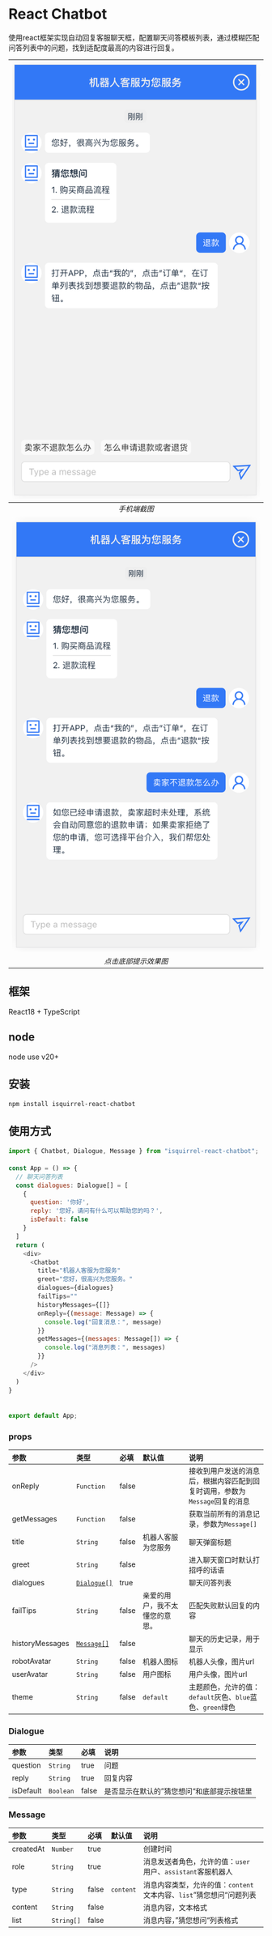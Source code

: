 # React Chatbot

使用react框架实现自动回复客服聊天框，配置聊天问答模板列表，通过模糊匹配问答列表中的问题，找到适配度最高的内容进行回复。

|![手机端截图](public/display/mobile1.jpg) | 
|:--:| 
| *手机端截图* |
|![点击底部提示效果图](public/display/mobile2.jpg) | 
| *点击底部提示效果图* |

## 框架
React18 + TypeScript

## node
node use v20+

## 安装
```
npm install isquirrel-react-chatbot
```

## 使用方式
```javascript
import { Chatbot, Dialogue, Message } from "isquirrel-react-chatbot";

const App = () => {
  // 聊天问答列表
  const dialogues: Dialogue[] = [
    {
      question: '你好',
      reply: '您好，请问有什么可以帮助您的吗？',
      isDefault: false
    }
  ]
  return (
    <div>
      <Chatbot
        title="机器人客服为您服务"
        greet="您好，很高兴为您服务。"
        dialogues={dialogues}
        failTips=""
        historyMessages={[]}
        onReply={(message: Message) => {
          console.log("回复消息：", message)
        }}
        getMessages={(messages: Message[]) => {
          console.log("消息列表：", messages)
        }}
      />
    </div>
  )
}


export default App;
```

### props
| 参数 | 类型 | 必填 | 默认值 | 说明 |
|:---|:---|:---|:---|:---|
| onReply | `Function` | false |  | 接收到用户发送的消息后，根据内容匹配到回复时调用，参数为`Message`回复的消息 |
| getMessages | `Function` | false |  | 获取当前所有的消息记录，参数为`Message[]` |
| title | `String` | false | 机器人客服为您服务 | 聊天弹窗标题 |
| greet | `String` | false |  | 进入聊天窗口时默认打招呼的话语 |
| dialogues | [`Dialogue[]`](#dialogue) | true |  | 聊天问答列表 |
| failTips | `String` | false | 亲爱的用户，我不太懂您的意思。 | 匹配失败默认回复的内容 |
| historyMessages | [`Message[]`](#message) | false |  | 聊天的历史记录，用于显示 |
| robotAvatar | `String` | false | 机器人图标 | 机器人头像，图片url |
| userAvatar | `String` | false | 用户图标 | 用户头像，图片url |
| theme | `String` | false | `default` | 主题颜色，允许的值：`default`灰色、`blue`蓝色、`green`绿色 |

### <span id="dialogue">Dialogue</span>
| 参数 | 类型 | 必填 | 说明 |
|:---|:---|:---|:---|
| question | `String` | true | 问题 |
| reply | `String` | true | 回复内容 |
| isDefault | `Boolean` | false | 是否显示在默认的”猜您想问“和底部提示按钮里 |

### <span id="message">Message</span>
| 参数 | 类型 | 必填 | 默认值 | 说明 |
|:---|:---|:---|:---|:---|
| createdAt | `Number` | true | | 创建时间 |
| role | `String` | true | | 消息发送者角色，允许的值：`user `用户、`assistant`客服机器人 |
| type | `String` | false | `content`| 消息内容类型，允许的值：`content`文本内容、`list`”猜您想问“问题列表 |
| content | `String` | false | | 消息内容，文本格式 |
| list | `String[]` | false | | 消息内容，”猜您想问“列表格式 |